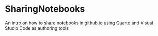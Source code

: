 # SharingNotebooks
An intro on how to share notebooks in github.io using Quarto and Visual Studio Code as authoring tools
